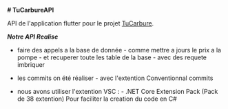 **# TuCarbureAPI**

API de l'application flutter pour le projet [TuCarbure]([https://pages.github.com/](https://github.com/BeNyEz17/TuCarbure)).

***Notre API Realise***
- faire des appels a la base de donnée
          - comme mettre a jours le prix a la pompe
          - et recuperer toute les table de la base
          - avec des requete imbriquer

- les commits on été réaliser
        - avec l'extention Conventionnal commits
- nous avons utiliser l'extention VSC :
        - .NET Core Extension Pack (Pack de 38 extention)
            Pour faciliter la creation du code en C#

